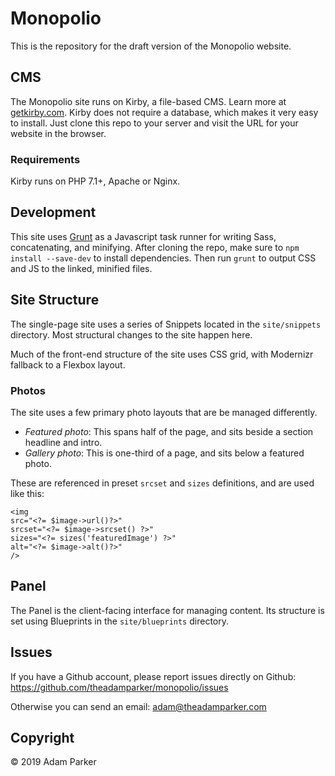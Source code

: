 # Monopolio

This is the repository for the draft version of the Monopolio website.

## CMS

The Monopolio site runs on Kirby, a file-based CMS. Learn more at [getkirby.com](https://getkirby.com). Kirby does not require a database, which makes it very easy to install. Just clone this repo to your server and visit the URL for your website in the browser.

### Requirements

Kirby runs on PHP 7.1+, Apache or Nginx.

## Development

This site uses [Grunt](https://gruntjs.com) as a Javascript task runner for writing Sass, concatenating, and minifying. After cloning the repo, make sure to `npm install --save-dev` to install dependencies. Then run `grunt` to output CSS and JS to the linked, minified files.

## Site Structure

The single-page site uses a series of Snippets located in the `site/snippets` directory. Most structural changes to the site happen here.

Much of the front-end structure of the site uses CSS grid, with Modernizr fallback to a Flexbox layout.

### Photos
The site uses a few primary photo layouts that are be managed differently.
- *Featured photo*: This spans half of the page, and sits beside a section headline and intro.
- *Gallery photo*: This is one-third of a page, and sits below a featured photo.

These are referenced in preset `srcset` and `sizes` definitions, and are used like this:
```
<img
src="<?= $image->url()?>"
srcset="<?= $image->srcset() ?>"
sizes="<?= sizes('featuredImage') ?>"
alt="<?= $image->alt()?>"
/>
```

## Panel

The Panel is the client-facing interface for managing content. Its structure is set using Blueprints in the `site/blueprints` directory.


## Issues

If you have a Github account, please report issues
directly on Github: <https://github.com/theadamparker/monopolio/issues>

Otherwise you can send an email: <adam@theadamparker.com>

## Copyright

© 2019 Adam Parker

